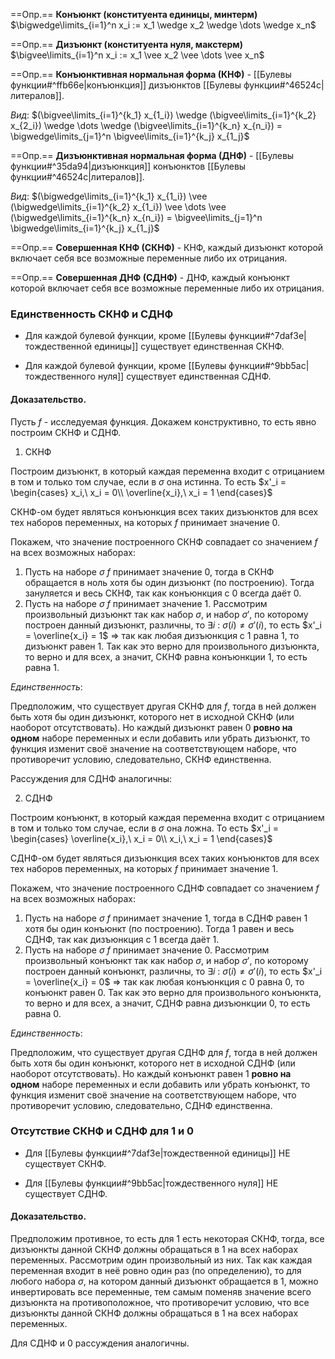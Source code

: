 ==Опр.== **Конъюнкт (конституента единицы, минтерм)** $\bigwedge\limits_{i=1}^n x_i := x_1 \wedge x_2 \wedge \dots \wedge x_n$

==Опр.== **Дизъюнкт (конституента нуля, макстерм)** $\bigvee\limits_{i=1}^n x_i := x_1 \vee x_2 \vee \dots \vee x_n$

==Опр.== **Конъюнктивная нормальная форма (КНФ)** - [[Булевы функции#^ffb66e|конъюнкция]] дизъюнктов [[Булевы функции#^46524c|литералов]].

*Вид*: $(\bigvee\limits_{i=1}^{k_1} x_{1_i}) \wedge (\bigvee\limits_{i=1}^{k_2} x_{2_i}) \wedge \dots \wedge (\bigvee\limits_{i=1}^{k_n} x_{n_i}) = \bigwedge\limits_{j=1}^n \bigvee\limits_{i=1}^{k_j} x_{1_j}$

==Опр.== **Дизъюнктивная нормальная форма (ДНФ)** - [[Булевы функции#^35da94|дизъюнкция]] конъюнктов [[Булевы функции#^46524c|литералов]].

*Вид*: $(\bigwedge\limits_{i=1}^{k_1} x_{1_i}) \vee (\bigwedge\limits_{i=1}^{k_2} x_{1_i}) \vee \dots \vee (\bigwedge\limits_{i=1}^{k_n} x_{n_i}) = \bigvee\limits_{j=1}^n \bigwedge\limits_{i=1}^{k_j} x_{1_j}$

==Опр.== **Совершенная КНФ (СКНФ)** - КНФ, каждый дизъюнкт которой включает себя все возможные переменные либо их отрицания.

==Опр.== **Совершенная ДНФ (СДНФ)** - ДНФ, каждый конъюнкт которой включает себя все возможные переменные либо их отрицания.

### Единственность СКНФ и СДНФ

- Для каждой булевой функции, кроме [[Булевы функции#^7daf3e|тождественной единицы]] существует единственная СКНФ.

- Для каждой булевой функции, кроме [[Булевы функции#^9bb5ac|тождественного нуля]] существует единственная СДНФ.

#### Доказательство.

Пусть $f$ - исследуемая функция. 
Докажем конструктивно, то есть явно построим СКНФ и СДНФ.

1) СКНФ

Построим дизъюнкт, в который каждая переменна входит с отрицанием в том и только том случае, если в $\sigma$ она истинна. То есть $x'_i = \begin{cases} x_i,\ x_i = 0\\ \overline{x_i},\ x_i = 1 \end{cases}$

СКНФ-ом будет являться конъюнкция всех таких дизъюнктов для всех тех наборов переменных, на которых $f$ принимает значение $0$.

Покажем, что значение построенного СКНФ совпадает со значением $f$ на всех возможных наборах:

1) Пусть на наборе $\sigma$ $f$ принимает значение $0$, тогда в СКНФ обращается в ноль хотя бы один дизъюнкт (по построению). Тогда зануляется и весь СКНФ, так как конъюнкция с 0 всегда даёт 0.
2) Пусть на наборе $\sigma$ $f$ принимает значение $1$. Рассмотрим произвольный дизъюнкт так как набор $\sigma$, и набор $\sigma'$, по которому построен данный дизъюнкт, различны, то $\exists i\ :\ \sigma(i) \neq \sigma'(i)$, то есть $x'_i = \overline{x_i} = 1$ $\Rightarrow$ так как любая дизъюнкция с 1 равна 1, то дизъюнкт равен 1. Так как это верно для произвольного дизъюнкта, то верно и для всех, а значит, СКНФ равна конъюнкции 1, то есть равна 1.

*Единственность*: 

Предположим, что существует другая СКНФ для $f$, тогда в ней должен быть хотя бы один дизъюнкт, которого нет в исходной СКНФ (или наоборот отсутствовать). Но каждый дизъюнкт равен 0 **ровно на одном** наборе переменных и если добавить или убрать дизъюнкт, то функция изменит своё значение на соответствующем наборе, что противоречит условию, следовательно, СКНФ единственна.

Рассуждения для СДНФ аналогичны:

2) СДНФ

Построим конъюнкт, в который каждая переменна входит с отрицанием в том и только том случае, если в $\sigma$ она ложна. То есть $x'_i = \begin{cases} \overline{x_i},\ x_i = 0\\ x_i,\ x_i = 1 \end{cases}$

СДНФ-ом будет являться дизъюнкция всех таких конъюнктов для всех тех наборов переменных, на которых $f$ принимает значение $1$.

Покажем, что значение построенного СДНФ совпадает со значением $f$ на всех возможных наборах:

1) Пусть на наборе $\sigma$ $f$ принимает значение $1$, тогда в СДНФ равен 1 хотя бы один конъюнкт (по построению). Тогда 1 равен и весь СДНФ, так как дизъюнкция с 1 всегда даёт 1.
2) Пусть на наборе $\sigma$ $f$ принимает значение $0$. Рассмотрим произвольный конъюнкт так как набор $\sigma$, и набор $\sigma'$, по которому построен данный конъюнкт, различны, то $\exists i\ :\ \sigma(i) \neq \sigma'(i)$, то есть $x'_i = \overline{x_i} = 0$ $\Rightarrow$ так как любая конъюнкция с 0 равна 0, то конъюнкт равен 0. Так как это верно для произвольного конъюнкта, то верно и для всех, а значит, СДНФ равна дизъюнкции 0, то есть равна 0.

*Единственность*: 

Предположим, что существует другая СДНФ для $f$, тогда в ней должен быть хотя бы один конъюнкт, которого нет в исходной СДНФ (или наоборот отсутствовать). Но каждый конъюнкт равен 1 **ровно на одном** наборе переменных и если добавить или убрать конъюнкт, то функция изменит своё значение на соответствующем наборе, что противоречит условию, следовательно, СДНФ единственна.

### Отсутствие СКНФ и СДНФ для 1 и 0

- Для [[Булевы функции#^7daf3e|тождественной единицы]] НЕ существует СКНФ.

- Для [[Булевы функции#^9bb5ac|тождественного нуля]] НЕ существует СДНФ.

#### Доказательство.

Предположим противное, то есть для 1 есть некоторая СКНФ, тогда, все дизъюнкты данной СКНФ должны обращаться в 1 на всех наборах переменных. Рассмотрим один произвольный из них. Так как каждая переменная входит в неё ровно один раз (по определению), то для любого набора $\sigma$, на котором данный дизъюнкт обращается в 1, можно инвертировать все переменные, тем самым поменяв значение всего дизъюнкта на противоположное, что противоречит условию, что все дизъюнкты данной СКНФ должны обращаться в 1 на всех наборах переменных.

Для СДНФ и 0 рассуждения аналогичны.
